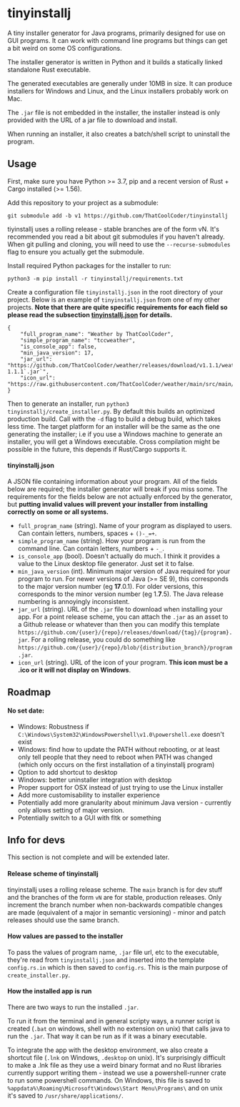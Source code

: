 # tinyinstallj

A tiny installer generator for Java programs, primarily designed for use on GUI programs. It can work with command line programs but things can get a bit weird on some OS configurations.

The installer generator is written in Python and it builds a statically linked standalone Rust executable.

The generated executables are generally under 10MB in size. It can produce installers for Windows and Linux, and the Linux installers probably work on Mac.

The `.jar` file is not embedded in the installer, the installer instead is only provided with the URL of a jar file to download and install.

When running an installer, it also creates a batch/shell script to uninstall the program.

## Usage

First, make sure you have Python >= 3.7, pip and a recent version of Rust + Cargo installed (>= 1.56).

Add this repository to your project as a submodule:
```
git submodule add -b v1 https://github.com/ThatCoolCoder/tinyinstallj
```
tiyinstallj uses a rolling release - stable branches are of the form vN. It's recommended you read a bit about git submodules if you haven't already. When git pulling and cloning, you will need to use the `--recurse-submodules` flag to ensure you actually get the submodule.

Install required Python packages for the installer to run:
```
python3 -m pip install -r tinyinstallj/requirements.txt
```

Create a configuration file `tinyinstallj.json` in the root directory of your project. Below is an example of `tinyinstallj.json` from one of my other projects. **Note that there are quite specific requirements for each field so please read the subsection [tinyinstallj.json](#tinyinstallj.json) for details.**
```
{
    "full_program_name": "Weather by ThatCoolCoder",
    "simple_program_name": "tccweather",
    "is_console_app": false,
    "min_java_version": 17,
    "jar_url": "https://github.com/ThatCoolCoder/weather/releases/download/v1.1.1/weather-1.1.1`.jar`",
    "icon_url": "https://raw.githubusercontent.com/ThatCoolCoder/weather/main/src/main/resources/icon.ico",
}
```

Then to generate an installer, run `python3 tinyinstallj/create_installer.py`. By default this builds an optimized production build. Call with the `-d` flag to build a debug build, which takes less time. The target platform for an installer will be the same as the one generating the installer; i.e if you use a Windows machine to generate an installer, you will get a Windows executable. Cross compilation might be possible in the future, this depends if Rust/Cargo supports it.

#### tinyinstallj.json

A JSON file containing information about your program. All of the fields below are required; the installer generator will break if you miss some. The requirements for the fields below are not actually enforced by the generator, but **putting invalid values will prevent your installer from installing correctly on some or all systems.**

- `full_program_name` (string). Name of your program as displayed to users. Can contain letters, numbers, spaces + `()-_=+`.
- `simple_program_name` (string). How your program is run from the command line. Can contain letters, numbers + `-_`.
- `is_console_app` (bool). Doesn't actually do much. I think it provides a value to the Linux desktop file generator. Just set it to false.
- `min_java_version` (int). Minimum major version of Java required for your program to run. For newer versions of Java (>= SE 9), this corresponds to the major version number (eg **17**.0.1). For older versions, this corresponds to the minor version number (eg 1.**7**.5). The Java release numbering is annoyingly inconsistent.
- `jar_url` (string). URL of the `.jar` file to download when installing your app. For a point release scheme, you can attach the `.jar` as an asset to a Github release or whatever than then you can modify this template `https://github.com/{user}/{repo}/releases/download/{tag}/{program}.jar`. For a rolling release, you could do something like `https://github.com/{user}/{repo}/blob/{distribution_branch}/program.jar`.
- `icon_url` (string). URL of the icon of your program. **This icon must be a .ico or it will not display on Windows**.

## Roadmap

#### No set date:

- Windows: Robustness if `C:\Windows\System32\WindowsPowershell\v1.0\powershell.exe` doesn't exist
- Windows: find how to update the PATH without rebooting, or at least only tell people that they need to reboot when PATH was changed (which only occurs on the first installation of a tinyinstallj program)
- Option to add shortcut to desktop
- Windows: better uninstaller integration with desktop
- Proper support for OSX instead of just trying to use the Linux installer
- Add more customisability to installer experience
- Potentially add more granularity about minimum Java version - currently only allows setting of major version.
- Potentially switch to a GUI with fltk or something

## Info for devs

This section is not complete and will be extended later.

#### Release scheme of tinyinstallj

tinyinstallj uses a rolling release scheme. The `main` branch is for dev stuff and the branches of the form `vN` are for stable, production releases. Only increment the branch number when non-backwards compatible changes are made (equivalent of a major in semantic versioning) - minor and patch releases should use the same branch.

#### How values are passed to the installer

To pass the values of program name, `.jar` file url, etc to the executable, they're read from `tinyinstallj.json` and inserted into the template `config.rs.in` which is then saved to `config.rs`. This is the main purpose of `create_installer.py`.

#### How the installed app is run

There are two ways to run the installed `.jar`.

To run it from the terminal and in general scripty ways, a runner script is created (`.bat` on windows, shell with no extension on unix) that calls java to run the `.jar`. That way it can be run as if it was a binary executable.

To integrate the app with the desktop environment, we also create a shortcut file (`.lnk` on Windows, `.desktop` on unix). It's surprisingly difficult to make a .lnk file as they use a weird binary format and no Rust libraries currently support writing them - instead we use a powershell-runner crate to run some powershell commands. On Windows, this file is saved to `%appdata%\Roaming\Microsoft\Windows\Start Menu\Programs\` and on unix it's saved to `/usr/share/applications/`.